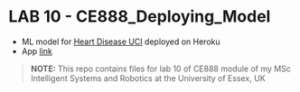 # LAB 10 - CE888_Deploying_Model

* ML model for [Heart Disease UCI](https://www.kaggle.com/ronitf/heart-disease-uci) deployed on Heroku
* App [link](https://ce-888-ml-deploy-app.herokuapp.com/) 

> **NOTE:** This repo contains files for lab 10 of CE888 module of my MSc Intelligent Systems and Robotics at the University of Essex, UK 

